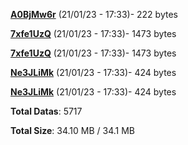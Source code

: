 [**A0BjMw6r**](/data/A0BjMw6r.txt) (21/01/23 - 17:33)- 222 bytes

[**7xfe1UzQ**](/data/7xfe1UzQ.txt) (21/01/23 - 17:33)- 1473 bytes

[**7xfe1UzQ**](/data/7xfe1UzQ.txt) (21/01/23 - 17:33)- 1473 bytes

[**Ne3JLiMk**](/data/Ne3JLiMk.txt) (21/01/23 - 17:33)- 424 bytes

[**Ne3JLiMk**](/data/Ne3JLiMk.txt) (21/01/23 - 17:33)- 424 bytes

**Total Datas**: 5717

**Total Size**: 34.10 MB / 34.1 MB